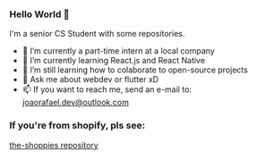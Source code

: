 ### Hello World 👋

I'm a senior CS Student with some repositories. 

- 🔭 I’m currently a part-time intern at a local company
- 🌱 I’m currently learning React.js and React Native
- 👯 I’m still learning how to colaborate to open-source projects
- 💬 Ask me about webdev or flutter xD
- 📫 If you want to reach me, send an e-mail to: joaorafael.dev@outlook.com

### If you're from shopify, pls see: 
[the-shoppies repository](https://github.com/joao-rafael/the-shoppies)
<br>
